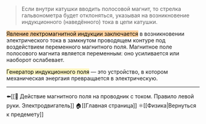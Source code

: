 >Если внутри катушки вводить полосовой магнит, то стрелка гальвонометра будет отклоняться, указывая на возникновение индукционного (наведённого) тока в цепи катушки.

<mark style="background: #FFB86CA6;">Явление лектромагнитной индукции заключается</mark> в возникновении электрического тока в замкнутом проводящем контуре под воздействием переменного магнитного поля. Магнитное поле полосового магнита является переменным: оно усиливается или наоборот ослабевает.

<mark style="background: #FFF3A3A6;">Генератор индукционного поля</mark> — это устройство, в котором механическая энергаия превращается в электрическую.

---
⬅️[[📒 Действие магнитного поля на проводник с током. Правило левой руки. Электродвигатель]]
🏠[[Главная страница]]
⚛[[Физика|Вернуться к предемету]]